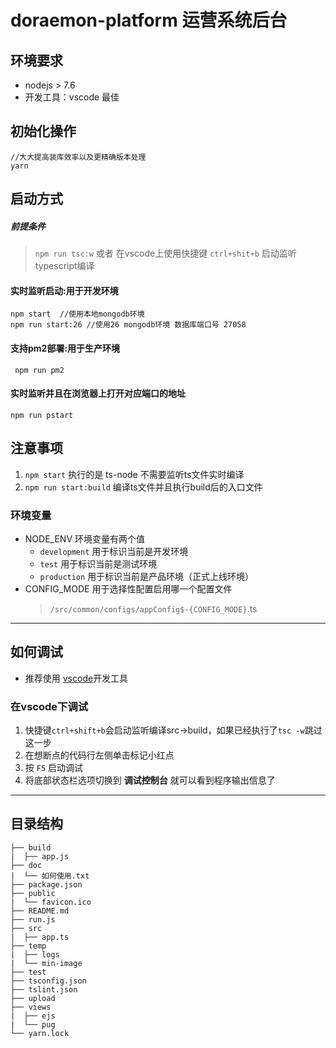 # doraemon-platform    运营系统后台
 
## 环境要求 

- nodejs > 7.6  
- 开发工具：vscode 最佳    

## 初始化操作

```
//大大提高装库效率以及更精确版本处理 
yarn 
``` 
 
## 启动方式 
##### 前提条件
> `npm run tsc:w` 或者 在vscode上使用快捷键 `ctrl+shit+b` 启动监听 typescript编译

#### 实时监听启动:用于开发环境
```
npm start  //使用本地mongodb环境
npm run start:26 //使用26 mongodb环境 数据库端口号 27058
```

#### 支持pm2部署:用于生产环境

```
 npm run pm2 
``` 

#### 实时监听并且在浏览器上打开对应端口的地址

```
npm run pstart
```

## 注意事项 

1. `npm start` 执行的是 ts-node 不需要监听ts文件实时编译
2. `npm run start:build` 编译ts文件并且执行build后的入口文件

### 环境变量

* NODE_ENV 环境变量有两个值
    - `development` 用于标识当前是开发环境
    - `test` 用于标识当前是测试环境
    - `production` 用于标识当前是产品环境（正式上线环境）
* CONFIG_MODE 用于选择性配置启用哪一个配置文件
    > `/src/common/configs/appConfig$-{CONFIG_MODE}`.ts
---

## 如何调试 

- 推荐使用 [vscode](https://code.visualstudio.com)开发工具

### 在vscode下调试

1. 快捷键`ctrl+shift+b`会启动监听编译src->build，如果已经执行了`tsc -w`跳过这一步
2. 在想断点的代码行左侧单击标记小红点
3. 按 `F5` 启动调试 
4. 将底部状态栏选项切换到 **调试控制台** 就可以看到程序输出信息了
---

## 目录结构

```  
├── build
|  ├── app.js 
├── doc
|  └── 如何使用.txt
├── package.json
├── public
|  └── favicon.ico
├── README.md
├── run.js
├── src
|  ├── app.ts 
├── temp
|  ├── logs
|  └── min-image
├── test 
├── tsconfig.json
├── tslint.json
├── upload 
├── views
|  ├── ejs
|  └── pug
└── yarn.lock
```
 